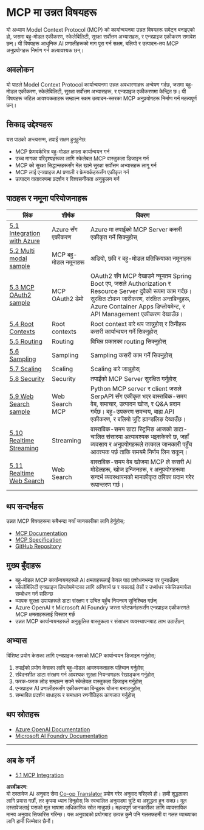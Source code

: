 <!--
CO_OP_TRANSLATOR_METADATA:
{
  "original_hash": "b1cffc51b82049ac3d5e88db0ff4a0a1",
  "translation_date": "2025-06-12T23:27:45+00:00",
  "source_file": "05-AdvancedTopics/README.md",
  "language_code": "ne"
}
-->
# MCP मा उन्नत विषयहरू

यो अध्याय Model Context Protocol (MCP) को कार्यान्वयनमा उन्नत विषयहरू समेट्न बनाइएको हो, जसमा बहु-मोडल एकीकरण, स्केलेबिलिटी, सुरक्षा सर्वोत्तम अभ्यासहरू, र एन्त्रप्राइज एकीकरण समावेश छन्। यी विषयहरू आधुनिक AI प्रणालीहरूको माग पूरा गर्न सक्षम, बलियो र उत्पादन-तय MCP अनुप्रयोगहरू निर्माण गर्न अत्यावश्यक छन्।

## अवलोकन

यो पाठले Model Context Protocol कार्यान्वयनमा उन्नत अवधारणाहरू अन्वेषण गर्दछ, जसमा बहु-मोडल एकीकरण, स्केलेबिलिटी, सुरक्षा सर्वोत्तम अभ्यासहरू, र एन्त्रप्राइज एकीकरणमा केन्द्रित छ। यी विषयहरू जटिल आवश्यकताहरू सम्हाल्न सक्षम उत्पादन-स्तरका MCP अनुप्रयोगहरू निर्माण गर्न महत्वपूर्ण छन्।

## सिकाइ उद्देश्यहरू

यस पाठको अन्त्यसम्म, तपाईं सक्षम हुनुहुनेछ:

- MCP फ्रेमवर्कभित्र बहु-मोडल क्षमता कार्यान्वयन गर्न
- उच्च मागका परिदृश्यहरूका लागि स्केलेबल MCP वास्तुकला डिजाइन गर्न
- MCP को सुरक्षा सिद्धान्तहरूसँग मेल खाने सुरक्षा सर्वोत्तम अभ्यासहरू लागू गर्न
- MCP लाई एन्त्रप्राइज AI प्रणाली र फ्रेमवर्कहरूसँग एकीकृत गर्न
- उत्पादन वातावरणमा प्रदर्शन र विश्वसनीयता अनुकूलन गर्न

## पाठहरू र नमूना परियोजनाहरू

| लिंक | शीर्षक | विवरण |
|------|-------|-------------|
| [5.1 Integration with Azure](./mcp-integration/README.md) | Azure सँग एकीकरण | Azure मा तपाईंको MCP Server कसरी एकीकृत गर्ने सिक्नुहोस् |
| [5.2 Multi modal sample](./mcp-multi-modality/README.md) | MCP बहु-मोडल नमूनाहरू | अडियो, छवि र बहु-मोडल प्रतिक्रियाका नमूनाहरू |
| [5.3 MCP OAuth2 sample](../../../05-AdvancedTopics/mcp-oauth2-demo) | MCP OAuth2 डेमो | OAuth2 सँग MCP देखाउने न्यूनतम Spring Boot एप, जसले Authorization र Resource Server दुवैको रूपमा काम गर्दछ। सुरक्षित टोकन जारीकरण, संरक्षित अन्तबिन्दुहरू, Azure Container Apps डिप्लोयमेन्ट, र API Management एकीकरण देखाउँछ। |
| [5.4 Root Contexts](./mcp-root-contexts/README.md) | Root contexts | Root context बारे थप जान्नुहोस् र तिनीहरू कसरी कार्यान्वयन गर्ने सिक्नुहोस् |
| [5.5 Routing](./mcp-routing/README.md) | Routing | विभिन्न प्रकारका routing सिक्नुहोस् |
| [5.6 Sampling](./mcp-sampling/README.md) | Sampling | Sampling कसरी काम गर्ने सिक्नुहोस् |
| [5.7 Scaling](./mcp-scaling/README.md) | Scaling | Scaling बारे जान्नुहोस् |
| [5.8 Security](./mcp-security/README.md) | Security | तपाईंको MCP Server सुरक्षित गर्नुहोस् |
| [5.9 Web Search sample](./web-search-mcp/README.md) | Web Search MCP | Python MCP server र client जसले SerpAPI सँग एकीकृत भएर वास्तविक-समय वेब, समाचार, उत्पादन खोज, र Q&A प्रदान गर्दछ। बहु-उपकरण समन्वय, बाह्य API एकीकरण, र बलियो त्रुटि ह्यान्डलिङ देखाउँछ। |
| [5.10 Realtime Streaming](./mcp-realtimestreaming/README.md) | Streaming | वास्तविक-समय डाटा स्ट्रिमिङ आजको डाटा-चालित संसारमा अत्यावश्यक भइसकेको छ, जहाँ व्यवसाय र अनुप्रयोगहरूले तत्काल जानकारी पहुँच आवश्यक पर्छ ताकि समयमै निर्णय लिन सकून्। |
| [5.11 Realtime Web Search](./mcp-realtimesearch/README.md) | Web Search | वास्तविक-समय वेब खोजमा MCP ले कसरी AI मोडेलहरू, खोज इन्जिनहरू, र अनुप्रयोगहरूमा सन्दर्भ व्यवस्थापनको मानकीकृत तरिका प्रदान गरेर रूपान्तरण गर्छ। |

## थप सन्दर्भहरू

उन्नत MCP विषयहरूमा सबैभन्दा नयाँ जानकारीका लागि हेर्नुहोस्:
- [MCP Documentation](https://modelcontextprotocol.io/)
- [MCP Specification](https://spec.modelcontextprotocol.io/)
- [GitHub Repository](https://github.com/modelcontextprotocol)

## मुख्य बुँदाहरू

- बहु-मोडल MCP कार्यान्वयनहरूले AI क्षमताहरूलाई केवल पाठ प्रशोधनभन्दा पर पुर्‍याउँछन्
- स्केलेबिलिटी एन्त्रप्राइज डिप्लोयमेन्टका लागि अनिवार्य छ र यसलाई तेर्सो र उर्ध्वाधर स्केलिङमार्फत सम्बोधन गर्न सकिन्छ
- व्यापक सुरक्षा उपायहरूले डाटा संरक्षण र उचित पहुँच नियन्त्रण सुनिश्चित गर्छन्
- Azure OpenAI र Microsoft AI Foundry जस्ता प्लेटफर्महरूसँग एन्त्रप्राइज एकीकरणले MCP क्षमताहरूलाई विस्तार गर्छ
- उन्नत MCP कार्यान्वयनहरूले अनुकूलित वास्तुकला र संसाधन व्यवस्थापनबाट लाभ उठाउँछन्

## अभ्यास

विशिष्ट प्रयोग केसका लागि एन्त्रप्राइज-स्तरको MCP कार्यान्वयन डिजाइन गर्नुहोस्:

1. तपाईंको प्रयोग केसका लागि बहु-मोडल आवश्यकताहरू पहिचान गर्नुहोस्
2. संवेदनशील डाटा संरक्षण गर्न आवश्यक सुरक्षा नियन्त्रणहरू रेखाङ्कन गर्नुहोस्
3. फरक-फरक लोड सम्हाल्न सक्ने स्केलेबल वास्तुकला डिजाइन गर्नुहोस्
4. एन्त्रप्राइज AI प्रणालीहरूसँग एकीकरणका बिन्दुहरू योजना बनाउनुहोस्
5. सम्भावित प्रदर्शन बाधाहरू र समाधान रणनीतिहरू कागजात गर्नुहोस्

## थप स्रोतहरू

- [Azure OpenAI Documentation](https://learn.microsoft.com/en-us/azure/ai-services/openai/)
- [Microsoft AI Foundry Documentation](https://learn.microsoft.com/en-us/ai-services/)

---

## अब के गर्ने

- [5.1 MCP Integration](./mcp-integration/README.md)

**अस्वीकरण**:  
यो दस्तावेज AI अनुवाद सेवा [Co-op Translator](https://github.com/Azure/co-op-translator) प्रयोग गरेर अनुवाद गरिएको हो। हामी शुद्धताका लागि प्रयास गर्छौं, तर कृपया ध्यान दिनुहोस् कि स्वचालित अनुवादमा त्रुटि वा अशुद्धता हुन सक्छ। मूल दस्तावेजलाई यसको मूल भाषामा अधिकारिक स्रोत मान्नुपर्छ। महत्वपूर्ण जानकारीका लागि व्यावसायिक मानव अनुवाद सिफारिस गरिन्छ। यस अनुवादको प्रयोगबाट उत्पन्न कुनै पनि गलतफहमी वा गलत व्याख्याका लागि हामी जिम्मेवार छैनौं।